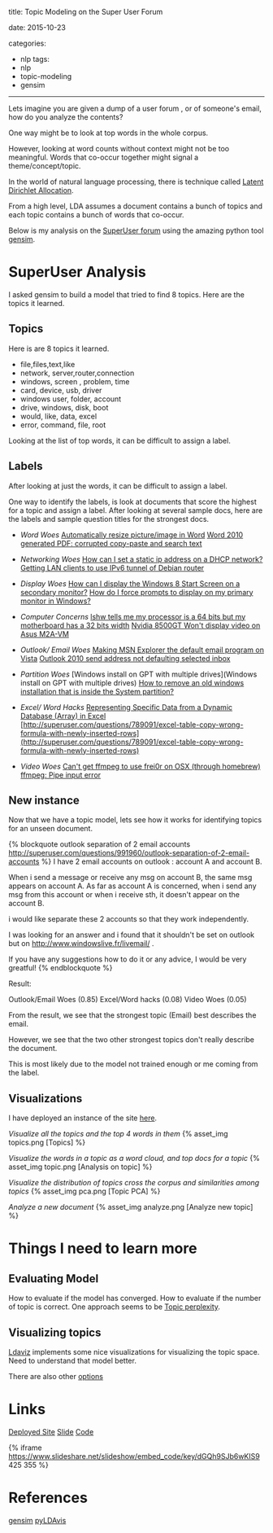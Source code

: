 title: Topic Modeling on the Super User Forum

date: 2015-10-23

categories:
- nlp
tags:
- nlp
- topic-modeling
- gensim

---


Lets imagine you are given a dump of a user forum , or of someone's email, how do you analyze the contents?


One way might be to look at top words in the whole corpus.

However, looking at word counts without context might not be too meaningful. Words that co-occur together might signal a theme/concept/topic.

In the world of natural language processing, there is technique called [Latent Dirichlet Allocation](https://en.wikipedia.org/wiki/Latent_Dirichlet_allocation).

From a high level, LDA assumes a document contains a bunch of topics and each topic contains a bunch of words that co-occur.

Below is my analysis on the [SuperUser forum](http://superuser.com/) using the amazing python tool [gensim](https://radimrehurek.com/gensim/).

<!-- more -->
# SuperUser Analysis


I asked gensim to build a model that tried to find 8 topics. Here are the topics it learned.


## Topics
Here is are 8 topics it learned.

- file,files,text,like
- network, server,router,connection
- windows, screen , problem, time
- card, device, usb, driver
- windows user, folder, account
- drive, windows, disk, boot
- would, like, data, excel
- error, command, file, root

Looking at the list of top words, it can be difficult to assign a label.

## Labels
After looking at just the words, it can be difficult to assign a label.

One way to identify the labels, is look at documents that score the highest for a topic and assign a label.
After looking at several sample docs, here are the labels and sample question titles for the strongest docs.


- *Word Woes*
[Automatically resize picture/image in Word](http://superuser.com/questions/158626)
[Word 2010 generated PDF: corrupted copy-paste and search text](http://superuser.com/questions/654436)

- *Networking Woes*
[How can I set a static ip address on a DHCP network?](http://superuser.com/questions/493823)
[Getting LAN clients to use IPv6 tunnel of Debian router](http://superuser.com/questions/795133)

- *Display Woes*
[How can I display the Windows 8 Start Screen on a secondary monitor?](http://superuser.com/questions/491258)
[How do I force prompts to display on my primary monitor in Windows?](http://superuser.com/questions/753259)


- *Computer Concerns*
[lshw tells me my processor is a 64 bits but my motherboard has a 32 bits width](http://superuser.com/questions/490589/lshw-tells-me-my-processor-is-a-64-bits-but-my-motherboard-has-a-32-bits-width)
[Nvidia 8500GT Won't display video on Asus M2A-VM](http://superuser.com/questions/697903/nvidia-8500gt-wont-display-video-on-asus-m2a-vm)

- *Outlook/ Email Woes*
[Making MSN Explorer the default email program on Vista](http://superuser.com/questions/36907/making-msn-explorer-the-default-email-program-on-vista)
[Outlook 2010 send address not defaulting selected inbox](http://superuser.com/questions/796598/outlook-2010-send-address-not-defaulting-selected-inbox)

- *Partition Woes*
[Windows install on GPT with multiple drives](Windows install on GPT with multiple drives)
[How to remove an old windows installation that is inside the System partition?](http://superuser.com/questions/625077/how-to-remove-an-old-windows-installation-that-is-inside-the-system-partition)

- *Excel/ Word Hacks*
[Representing Specific Data from a Dynamic Database (Array) in Excel](http://superuser.com/questions/748449/representing-specific-data-from-a-dynamic-database-array-in-excel)
[http://superuser.com/questions/789091/excel-table-copy-wrong-formula-with-newly-inserted-rows](http://superuser.com/questions/789091/excel-table-copy-wrong-formula-with-newly-inserted-rows)

- *Video Woes*
[Can't get ffmpeg to use frei0r on OSX (through homebrew)](http://superuser.com/questions/396834/cant-get-ffmpeg-to-use-frei0r-on-osx-through-homebrew)
[ffmpeg: Pipe input error](http://superuser.com/questions/479063/ffmpeg-pipe-input-error)


## New instance
Now that we have a topic model, lets see how it works for identifying topics for an unseen document.

{% blockquote outlook separation of 2 email accounts http://superuser.com/questions/991960/outlook-separation-of-2-email-accounts %}
I have 2 email accounts on outlook : account A and account B.

When i send a message or receive any msg on account B, the same msg appears on account A. As far as account A is concerned, when i send any msg from this account or when i receive sth, it doesn't appear on the account B.

i would like separate these 2 accounts so that they work independently.

I was looking for an answer and i found that it shouldn't be set on outlook but on http://www.windowslive.fr/livemail/ .

If you have any suggestions how to do it or any advice, I would be very greatful!
{% endblockquote %}


Result:

Outlook/Email Woes (0.85)
Excel/Word hacks (0.08)
Video Woes (0.05)

From the result, we see that the strongest topic (Email) best describes the email.

However, we see that the two other strongest topics don't really describe the document.

This is most likely due to the model not trained enough or me coming from the label.

## Visualizations
I have deployed an instance of the site [here](https://superuser-topic-modeling.herokuapp.com/).

*Visualize all the topics and the top 4 words in them*
{% asset_img  topics.png [Topics] %}

*Visualize the words in a topic as a word cloud, and top docs for a topic*
{% asset_img  topic.png [Analysis on topic] %}

*Visualize the distribution of topics cross the corpus and similarities among topics*
{% asset_img  pca.png [Topic PCA] %}

*Analyze a new document*
{% asset_img  analyze.png [Analyze new topic] %}

# Things I need to learn more



## Evaluating Model
How to evaluate if the model has converged. How to evaluate if the number of topic is correct.
One approach seems to be [Topic perplexity](http://qpleple.com/perplexity-to-evaluate-topic-models/).

## Visualizing topics
[Ldaviz](https://github.com/benmarwick/LDAviz) implements some nice visualizations for visualizing the topic space. Need to understand that model better.

There are also other [options](https://de.dariah.eu/tatom/topic_model_visualization.html)

# Links
[Deployed Site](https://superuser-topic-modeling.herokuapp.com)
[Slide](http://www.slideshare.net/nidhinpattaniyil/topic-modelling-on-superuser-forum)
[Code](https://github.com/npatta01/superuser-topic-modeling)


{% iframe https://www.slideshare.net/slideshow/embed_code/key/dGQh9SJb6wKIS9 425 355 %}







# References
[gensim](https://radimrehurek.com/gensim/)
[pyLDAvis](https://github.com/bmabey/pyLDAvis)
